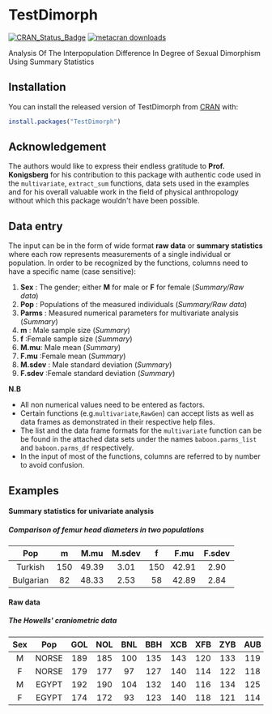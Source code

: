 # TestDimorph

<!-- badges: start -->
[![CRAN_Status_Badge](https://www.r-pkg.org/badges/version/TestDimorph)](https://cran.r-project.org/package=TestDimorph)
[![metacran downloads](https://cranlogs.r-pkg.org/badges/grand-total/TestDimorph)](https://cran.r-project.org/package=TestDimorph)
<!-- badges: end -->

Analysis Of The Interpopulation Difference In Degree of Sexual Dimorphism Using Summary Statistics

## Installation

You can install the released version of TestDimorph from [CRAN](https://CRAN.R-project.org) with:

``` r
install.packages("TestDimorph")
```

## Acknowledgement

The authors would like to express their endless gratitude to **Prof. Konigsberg** for his contribution to this package with authentic code used in the `multivariate`, `extract_sum` functions, data sets used in the examples and for his overall valuable work in the field of physical anthropology without which this package wouldn't have been possible.

## Data entry

The input can be in the form of wide format **raw data** or **summary statistics** where each row represents measurements of a single individual or population. In order to be recognized by the functions, columns need to have a specific name (case sensitive):


1. **Sex** : The gender; either **M** for male or **F** for female (*Summary/Raw data*)
2. **Pop** : Populations of the measured individuals (*Summary/Raw data*)
3. **Parms** : Measured numerical parameters for multivariate analysis (*Summary*)
4. **m** : Male sample size (*Summary*)
5. **f** :Female sample size (*Summary*)
6. **M.mu**: Male mean (*Summary*)
7. **F.mu** :Female mean (*Summary*)
8. **M.sdev** : Male standard deviation (*Summary*)
9. **F.sdev** :Female standard deviation (*Summary*)

**N.B**

* All non numerical values need to be entered as factors.
* Certain functions (e.g.`multivariate`,`RawGen`) can accept lists as well as data frames as demonstrated in their respective help files. 
* The list and the data frame formats for the `multivariate` function can be be found in the attached data sets under the names `baboon.parms_list` and `baboon.parms_df` respectively.
* In the input of most of the functions, columns are referred to by number to avoid confusion.

## Examples

#### Summary statistics for univariate analysis

##### Comparison of femur head diameters in two populations


|    Pop    |  m  |  M.mu | M.sdev |  f  |  F.mu | F.sdev |
|:---------:|:---:|:-----:|:------:|:---:|:-----:|:------:|
|  Turkish  | 150 | 49.39 |  3.01  | 150 | 42.91 |  2.90  |
| Bulgarian |  82 | 48.33 |  2.53  |  58 | 42.89 |  2.84  |


#### Raw data

##### The Howells' craniometric data

| Sex |  Pop  | GOL  | NOL  | BNL  | BBH  | XCB  | XFB  | ZYB  | AUB |
|:---:|:-----:|:----:|:----:|:----:|:----:|:----:|:----:|:----:|:---:|
|  M  | NORSE |  189 |  185 |  100 |  135 |  143 |  120 |  133 | 119 |
|  F  | NORSE | 179  |  177 |  97  |  127 |  140 |  114 |  122 | 118 |
|  M  | EGYPT |  192 |  190 |  104 |  132 |  140 |  116 |  134 | 125 |
|  F  | EGYPT |  174 |  172 |  93  |  123 |  140 |  118 |  121 | 114 |




